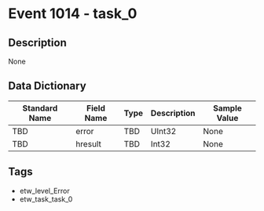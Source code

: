 # Event 1014 - task_0

## Description
None

## Data Dictionary
|Standard Name|Field Name|Type|Description|Sample Value|
|---|---|---|---|---|
|TBD|error|TBD|UInt32|None|None|
|TBD|hresult|TBD|Int32|None|None|

## Tags
* etw_level_Error
* etw_task_task_0